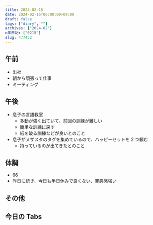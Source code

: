 ```yaml
---
title: 2024-02-15
date: 2024-02-15T00:00:00+09:00
draft: false
tags: ["diary", ""]
archives: ["2024-02"]
n年日記: ["0215"]
slug: 477432
---
```


## 午前

- 出社
- 朝から頑張って仕事
- ミーティング

## 午後

- 息子の言語教室
  - 多動が強く出ていて、前回の訓練が難しい
  - 簡単な訓練に戻す
  - 紙を破る訓練などが良いとのこと
- 息子がメザスタのタグを集めているので、ハッピーセットを 2 つ頼む
  - 持っているのが出てきたとのこと

## 体調

- 66
- 昨日に続き、今日も半日休みで良くない、罪悪感強い

## その他

## 今日の Tabs
